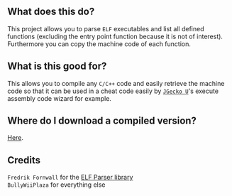 ## What does this do?
This project allows you to parse `ELF` executables and list all defined functions (excluding the entry point function because it is not of interest). Furthermore you can copy the machine code of each function.

## What is this good for?
This allows you to compile any `C/C++` code and easily retrieve the machine code so that it can be used in a cheat code easily by [`JGecko U`](https://github.com/BullyWiiPlaza/JGeckoU)'s execute assembly code wizard for example.

## Where do I download a compiled version?
[Here](ELF-Function-Utility.jar?raw=true).

## Credits
`Fredrik Fornwall` for the [ELF Parser library](https://github.com/fornwall/jelf)<br/>
`BullyWiiPlaza` for everything else